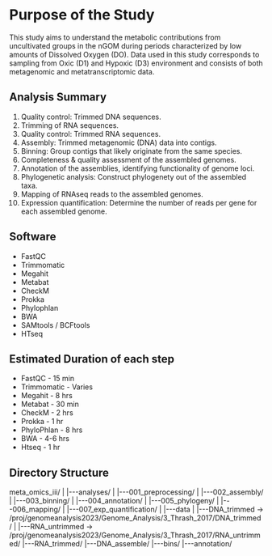 # Purpose of the Study

This study aims to understand the metabolic contributions from uncultivated groups in the nGOM during periods characterized by low amounts of Dissolved Oxygen (DO). Data used in this study corresponds to sampling from Oxic (D1) and Hypoxic (D3) environment and consists of both metagenomic and metatranscriptomic data.

## Analysis Summary

1. Quality control: Trimmed DNA sequences.
2. Trimming of RNA sequences.
3. Quality control: Trimmed RNA sequences.
4. Assembly: Trimmed metagenomic (DNA) data into contigs.
5. Binning: Group contigs that likely originate from the same species.
6. Completeness & quality assessment of the assembled genomes.
7. Annotation of the assemblies, identifying functionality of genome loci.
8. Phylogenetic analysis: Construct phylogenety out of the assembled taxa.
9. Mapping of RNAseq reads to the assembled genomes.
10. Expression quantification: Determine the number of reads per gene for each assembled genome.

## Software

- FastQC
- Trimmomatic
- Megahit
- Metabat
- CheckM
- Prokka
- Phylophlan
- BWA
- SAMtools / BCFtools
- HTseq


## Estimated Duration of each step

- FastQC - 15 min
- Trimmomatic - Varies
- Megahit - 8 hrs
- Metabat - 30 min 
- CheckM - 2 hrs
- Prokka - 1 hr
- PhyloPhlan - 8 hrs
- BWA - 4-6 hrs
- Htseq - 1 hr

## Directory Structure

meta_omics_iii/
|
|---analyses/
|   |---001_preprocessing/
|   |---002_assembly/
|   |---003_binning/
|   |---004_annotation/
|   |---005_phylogeny/
|   |---006_mapping/
|   |---007_exp_quantification/
|
|---data
|   |---DNA_trimmed -> /proj/genomeanalysis2023/Genome_Analysis/3_Thrash_2017/DNA_trimmed/
|   |---RNA_untrimmed ->  /proj/genomeanalysis2023/Genome_Analysis/3_Thrash_2017/RNA_untrimmed/
    |---RNA_trimmed/
    |---DNA_assemble/
    |---bins/
    |---annotation/

